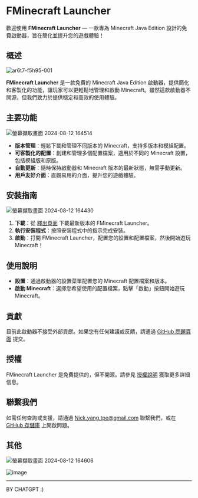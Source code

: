 # FMinecraft Launcher

歡迎使用 **FMinecraft Launcher** — 一款專為 Minecraft Java Edition 設計的免費啟動器，旨在簡化並提升您的遊戲體驗！

## 概述

![ar6t7-f5h95-001](https://github.com/user-attachments/assets/61082c06-1f40-4247-9a80-f435ad7af6b6)


**FMinecraft Launcher** 是一款免費的 Minecraft Java Edition 啟動器，提供簡化和客製化的功能，讓玩家可以更輕鬆地管理和啟動 Minecraft。雖然這款啟動器不開源，但我們致力於提供穩定和高效的使用體驗。

## 主要功能
![螢幕擷取畫面 2024-08-12 164514](https://github.com/user-attachments/assets/20f2c0c8-0c11-46db-aadc-067b6cc42aee)

- **版本管理**：輕鬆下載和管理不同版本的 Minecraft，支持多版本和模組配置。
- **可客製化的配置**：創建和管理多個配置檔案，適用於不同的 Minecraft 設置，包括模組版和原版。
- **自動更新**：隨時保持啟動器和 Minecraft 版本的最新狀態，無需手動更新。
- **用戶友好介面**：直觀易用的介面，提升您的遊戲體驗。

## 安裝指南
![螢幕擷取畫面 2024-08-12 164430](https://github.com/user-attachments/assets/da0e810f-36fd-4237-aa59-4e863b472056)

1. **下載**：從 [釋出頁面](https://github.com/Nickyangtpe/FMinecraft-Launcher/releases) 下載最新版本的 FMinecraft Launcher。
2. **執行安裝程式**：按照安裝程式中的指示完成安裝。
3. **啟動**：打開 FMinecraft Launcher，配置您的設置和配置檔案，然後開始遊玩 Minecraft！

## 使用說明

- **設置**：通過啟動器的設置菜單配置您的 Minecraft 配置檔案和版本。
- **啟動 Minecraft**：選擇您希望使用的配置檔案，點擊「啟動」按鈕開始遊玩 Minecraft。

## 貢獻

目前此啟動器不接受外部貢獻。如果您有任何建議或反饋，請通過 [GitHub 問題頁面](https://github.com/Nickyangtpe/FMinecraft-Launcher/issues) 提交。

## 授權

FMinecraft Launcher 是免費提供的，但不開源。請參見 [授權說明](https://github.com/Nickyangtpe/FMinecraft-Launcher/blob/main/LICENSE) 獲取更多詳細信息。

## 聯繫我們

如需任何查詢或支援，請通過 Nick.yang.tpe@gmail.com 聯繫我們，或在 [GitHub 存儲庫](https://github.com/Nickyangtpe/FMinecraft-Launcher) 上開啟問題。

## 其他

![螢幕擷取畫面 2024-08-12 164606](https://github.com/user-attachments/assets/7262397d-6083-42d8-84f1-24e54c8ff936)

![image](https://github.com/user-attachments/assets/3a65bbb0-e5fd-4795-a5e1-2f0abd642c12)

---
BY CHATGPT :)
